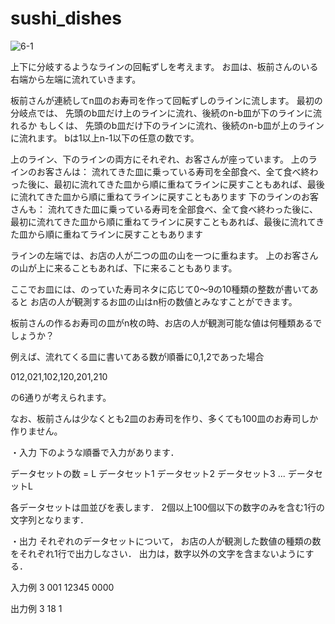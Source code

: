 # sushi_dishes

![6-1](https://user-images.githubusercontent.com/24310356/58189985-8237ba00-7cf6-11e9-946f-c21b70384be2.gif)


上下に分岐するようなラインの回転ずしを考えます。
お皿は、板前さんのいる右端から左端に流れていきます。

板前さんが連続してn皿のお寿司を作って回転ずしのラインに流します。
最初の分岐点では、
先頭のb皿だけ上のラインに流れ、後続のn-b皿が下のラインに流れるか
もしくは、
先頭のb皿だけ下のラインに流れ、後続のn-b皿が上のラインに流れます。
bは1以上n-1以下の任意の数です。

上のライン、下のラインの両方にそれぞれ、お客さんが座っています。
上のラインのお客さんは：
流れてきた皿に乗っている寿司を全部食べ、全て食べ終わった後に、最初に流れてきた皿から順に重ねてラインに戻すこともあれば、最後に流れてきた皿から順に重ねてラインに戻すこともあります
下のラインのお客さんも：
流れてきた皿に乗っている寿司を全部食べ、全て食べ終わった後に、最初に流れてきた皿から順に重ねてラインに戻すこともあれば、最後に流れてきた皿から順に重ねてラインに戻すこともあります

ラインの左端では、お店の人が二つの皿の山を一つに重ねます。
上のお客さんの山が上に来ることもあれば、下に来ることもあります。


ここでお皿には、のっていた寿司ネタに応じて0～9の10種類の整数が書いてあると
お店の人が観測するお皿の山はn桁の数値とみなすことができます。

板前さんの作るお寿司の皿がn枚の時、お店の人が観測可能な値は何種類あるでしょうか？


例えば、流れてくる皿に書いてある数が順番に0,1,2であった場合

012,021,102,120,201,210

の6通りが考えられます。

なお、板前さんは少なくとも2皿のお寿司を作り、多くても100皿のお寿司しか作りません。

・入力
下のような順番で入力があります．

データセットの数 = L
データセット1 
データセット2 
データセット3
... 
データセットL

各データセットは皿並びを表します．
 2個以上100個以下の数字のみを含む1行の文字列となります．

・出力
それぞれのデータセットについて，
お店の人が観測した数値の種類の数をそれぞれ1行で出力しなさい．
出力は，数字以外の文字を含まないようにする．


入力例
3
001
12345
0000

出力例
3
18
1

